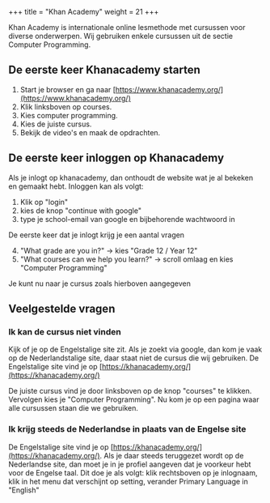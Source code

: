 +++
title = "Khan Academy"
weight = 21
+++

Khan Academy is internationale online lesmethode met cursussen voor diverse onderwerpen. Wij gebruiken enkele cursussen uit de sectie Computer Programming.
<!--more-->

## De eerste keer Khanacademy starten
1. Start je browser en ga naar [https://www.khanacademy.org/](https://www.khanacademy.org/)
2. Klik linksboven op courses.
3. Kies computer programming.
4. Kies de juiste cursus.
5. Bekijk de video's en maak de opdrachten.

## De eerste keer inloggen op Khanacademy
Als je inlogt op khanacademy, dan onthoudt de website wat je al bekeken en gemaakt hebt.
Inloggen kan als volgt:
1. Klik op "login"
2. kies de knop "continue with google"
3. type je school-email van google en bijbehorende wachtwoord in

De eerste keer dat je inlogt krijg je een aantal vragen

4. "What grade are you in?" -> kies "Grade 12 / Year 12"
5. "What courses can we help you learn?" -> scroll omlaag en kies "Computer Programming"

Je kunt nu naar je cursus zoals hierboven aangegeven

## Veelgestelde vragen

### Ik kan de cursus niet vinden
Kijk of je op de Engelstalige site zit. Als je zoekt via google, dan kom je vaak op de Nederlandstalige site, daar staat niet de cursus die wij gebruiken. De Engelstalige site vind je op [https://khanacademy.org/](https://khanacademy.org/)

De juiste cursus vind je door linksboven op de knop "courses" te klikken. Vervolgen kies je "Computer Programming". Nu kom je op een pagina waar alle cursussen staan die we gebruiken.

### Ik krijg steeds de Nederlandse in plaats van de Engelse site
De Engelstalige site vind je op [https://khanacademy.org/](https://khanacademy.org/). Als je daar steeds teruggezet wordt op de Nederlandse site, dan moet je in je profiel aangeven dat je voorkeur hebt voor de Engelse taal. Dit doe je als volgt: klik rechtsboven op je inlognaam, klik in het menu dat verschijnt op setting, verander Primary Language in "English"
